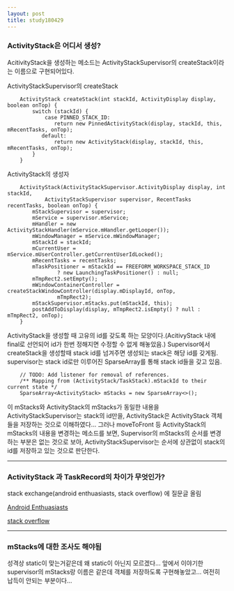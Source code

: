 ```yaml
---
layout: post
title: study180429
---
```



<h3> ActivityStack은 어디서 생성? </h3>

AcitivityStack을 생성하는 메소드는 ActivityStackSupervisor의 createStack이라는 이름으로 구현되어있다. 


ActivityStackSupervisor의 createStack
~~~
    ActivityStack createStack(int stackId, ActivityDisplay display, boolean onTop) { 
        switch (stackId) { 
            case PINNED_STACK_ID: 
               return new PinnedActivityStack(display, stackId, this, mRecentTasks, onTop); 
           default: 
               return new ActivityStack(display, stackId, this, mRecentTasks, onTop); 
        } 
    }
~~~


ActivityStack의 생성자
~~~
    ActivityStack(ActivityStackSupervisor.ActivityDisplay display, int stackId,
            ActivityStackSupervisor supervisor, RecentTasks recentTasks, boolean onTop) {
        mStackSupervisor = supervisor;
        mService = supervisor.mService;
        mHandler = new ActivityStackHandler(mService.mHandler.getLooper());
        mWindowManager = mService.mWindowManager;
        mStackId = stackId;
        mCurrentUser = mService.mUserController.getCurrentUserIdLocked();
        mRecentTasks = recentTasks;
        mTaskPositioner = mStackId == FREEFORM_WORKSPACE_STACK_ID
                ? new LaunchingTaskPositioner() : null;
        mTmpRect2.setEmpty();
        mWindowContainerController = createStackWindowController(display.mDisplayId, onTop,
                mTmpRect2);
        mStackSupervisor.mStacks.put(mStackId, this);
        postAddToDisplay(display, mTmpRect2.isEmpty() ? null : mTmpRect2, onTop);
    }
~~~

ActivityStack을 생성할 때 고유의 id를 갖도록 하는 모양이다.(AcitivyStack 내에 final로 선언되어 id가 한번 정해지면 수정할 수 없게 해놓았음.) Supervisor에서 createStack을 생성할때 stack id를 넘겨주면 생성되는 stack은 해당 id를 갖게됨. supervisor는 stack id로만 이루어진 SparseArray를 통해 stack id들을 갖고 있음. 
~~~
    // TODO: Add listener for removal of references.
    /** Mapping from (ActivityStack/TaskStack).mStackId to their current state */
    SparseArray<ActivityStack> mStacks = new SparseArray<>();
~~~
이 mStacks와 ActivityStack의 mStacks가 동일한 내용을 ActivityStackSupervisor는 stack의 id만을, ActivityStack은 ActivityStack 객체들을 저장하는 것으로 이해하였다... 그러나 moveToFront 등 ActivityStack의 mStacks의 내용을 변경하는 메소드를 보면, Supervisor의 mStacks의 순서를 변경하는 부분은 없는 것으로 보아, ActivityStackSupervisor는 순서에 상관없이 stack의 id를 저장하고 있는 것으로 판단한다.
* * *

<h3> ActivityStack 과 TaskRecord의 차이가 무엇인가? </h3>

stack exchange(android enthuasiasts, stack overflow) 에 질문글 올림

[Android Enthuasiasts](https://android.stackexchange.com/questions/195282/what-is-the-difference-between-activitystack-and-taskrecord)

[stack overflow](https://stackoverflow.com/questions/50087669/what-is-the-difference-between-activitystack-and-taskrecord)

* * *

<h3> mStacks에 대한 조사도 해야됨 </h3>

성격상 static이 맞는거같은데 왜 static이 아닌지 모르겠다... 앞에서 이야기한 supervisor의 mStacks랑 이름은 같은데 객체를 저장하도록 구현해놓았고... 여전히 납득이 안되는 부분이다...
